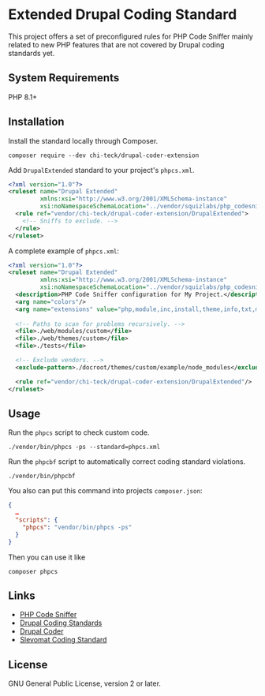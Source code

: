 # Extended Drupal Coding Standard

This project offers a set of preconfigured rules for PHP Code Sniffer mainly related to new PHP features that are not
covered by Drupal coding standards yet.
 
## System Requirements

PHP 8.1+

## Installation

Install the standard locally through Composer. 

```shell
composer require --dev chi-teck/drupal-coder-extension
```

Add `DrupalExtended` standard to your project's `phpcs.xml`.

```xml
<?xml version="1.0"?>
<ruleset name="Drupal Extended"
         xmlns:xsi="http://www.w3.org/2001/XMLSchema-instance"
         xsi:noNamespaceSchemaLocation="../vendor/squizlabs/php_codesniffer/phpcs.xsd">
  <rule ref="vendor/chi-teck/drupal-coder-extension/DrupalExtended">
    <!-- Sniffs to exclude. -->
  </rule>
</ruleset>
```

A complete example of `phpcs.xml`:

```xml
<?xml version="1.0"?>
<ruleset name="Drupal Extended"
         xmlns:xsi="http://www.w3.org/2001/XMLSchema-instance"
         xsi:noNamespaceSchemaLocation="../vendor/squizlabs/php_codesniffer/phpcs.xsd">
  <description>PHP Code Sniffer configuration for My Project.</description>
  <arg name="colors"/>
  <arg name="extensions" value="php,module,inc,install,theme,info,txt,md,yml"/>
    
  <!-- Paths to scan for problems recursively. -->
  <file>./web/modules/custom</file>
  <file>./web/themes/custom</file>
  <file>./tests</file>

  <!-- Exclude vendors. -->
  <exclude-pattern>./docroot/themes/custom/example/node_modules</exclude-pattern>

  <rule ref="vendor/chi-teck/drupal-coder-extension/DrupalExtended"/>
</ruleset>
```

## Usage

Run the `phpcs` script to check custom code.

```
./vendor/bin/phpcs -ps --standard=phpcs.xml
```

Run the `phpcbf` script to automatically correct coding standard violations.

```
./vendor/bin/phpcbf
```

You also can put this command into projects `composer.json`:

```json
{
  …
  "scripts": {
    "phpcs": "vendor/bin/phpcs -ps"
  }
}
```

Then you can use it like

```shell
composer phpcs
```

## Links

* [PHP Code Sniffer](https://github.com/squizlabs/PHP_CodeSniffer)
* [Drupal Coding Standards](https://www.drupal.org/node/2802991)
* [Drupal Coder](https://www.drupal.org/project/coder)
* [Slevomat Coding Standard](https://github.com/slevomat/coding-standard)

## License

GNU General Public License, version 2 or later.
